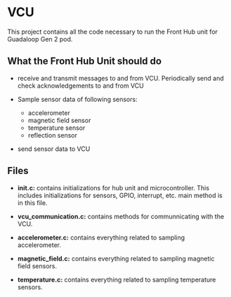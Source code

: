 # VCU

This project contains all the code necessary to run the Front Hub unit  for Guadaloop Gen 2 pod.

## What the Front Hub Unit should do

- receive and transmit messages to and from VCU. Periodically send and check acknowledgements to and from VCU

- Sample sensor data of following sensors:
  - accelerometer
  - magnetic field sensor
  - temperature sensor
  - reflection sensor

- send sensor data to VCU

## Files

- **init.c:** contains initializations for hub unit and microcontroller. This includes initializations for sensors, GPIO, interrupt, etc. main method is in this file.

- **vcu_communication.c:** contains methods for communnicating with the VCU.

- **accelerometer.c:** contains everything related to sampling accelerometer.

- **magnetic_field.c:** contains everything related to sampling magnetic field sensors.

- **temperature.c:** contains everything related to sampling temperature sensors.